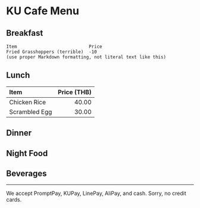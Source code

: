 # KU Cafe Menu


## Breakfast

    Item                           Price
    Fried Grasshoppers (terrible)  -10
    (use proper Markdown formatting, not literal text like this)

## Lunch
| Item          | Price (THB) |
|:--------------|---:|
| Chicken Rice  | 40.00 |
| Scrambled Egg | 30.00 |


## Dinner


## Night Food


## Beverages



---

We accept PromptPay, KUPay, LinePay, AliPay, and cash. Sorry, no credit cards.
